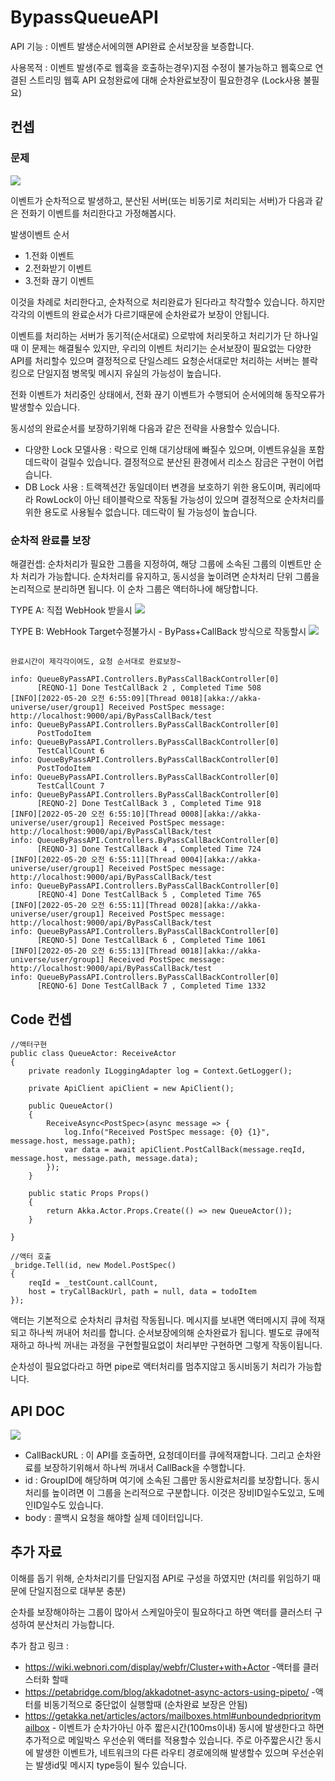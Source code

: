 # BypassQueueAPI

API 기능 : 이벤트 발생순서에의핸 API완료 순서보장을 보증합니다.

사용목적 : 이벤트 발생(주로 웹훅을 호출하는경우)지점 수정이 불가능하고
웹훅으로 연결된 스트리밍 웹훅 API 요청완료에 대해 순차완료보장이 필요한경우 (Lock사용 불필요)


## 컨셉

### 문제
![](./doc/concept0.png)

이벤트가 순차적으로 발생하고, 분산된 서버(또는 비동기로 처리되는 서버)가
다음과 같은 전화기 이벤트를 처리한다고 가정해봅시다.

발생이벤트 순서
- 1.전화 이벤트
- 2.전화받기 이벤트
- 3.전화 끊기 이벤트

이것을 차례로 처리한다고, 순차적으로 처리완료가 된다라고 착각할수 있습니다. 
하지만 각각의 이벤트의 완료순서가 다르기때문에 순차완료가 보장이 안됩니다.

이벤트를 처리하는 서버가 동기적(순서대로) 으로밖에 처리못하고 처리기가 단 하나일때
이 문제는 해결될수 있지만, 우리의 이벤트 처리기는 순서보장이 필요없는 다양한 API를
처리할수 있으며 결정적으로 단일스레드 요청순서대로만 처리하는 서버는 블락킹으로 
단일지점 병목및 메시지 유실의 가능성이 높습니다.


전화 이벤트가 처리중인 상태에서, 전화 끊기 이벤트가 수행되어 
순서에의해 동작오류가 발생할수 있습니다. 


동시성의 완료순서를 보장하기위해 다음과 같은 전략을 사용할수 있습니다.

- 다양한 Lock 모델사용 : 락으로 인해 대기상태에 빠질수 있으며, 이벤트유실을 포함 데드락이 걸릴수 있습니다. 결정적으로 분산된 환경에서 리소스 잠금은 구현이 어렵습니다.
- DB Lock 사용 : 트랙젝션간 동일데이터 변경을 보호하기 위한 용도이며, 쿼리에따라 RowLock이 아닌 테이블락으로 작동될 가능성이 있으며 결정적으로 순차처리를 위한 용도로 사용될수 없습니다. 데드락이 될 가능성이 높습니다.



### 순차적 완료를 보장

해결컨셉:
순차처리가 필요한 그룹을 지정하여, 해당 그룹에 소속된 그룹의 이벤트만 순차 처리가 가능합니다.
순차처리를 유지하고, 동시성을 높이려면 순차처리 단위 그룹을 논리적으로 분리하면 됩니다.
이 순차 그룹은 액터하나에 해당합니다.

TYPE A: 직접 WebHook 받을시
![](./doc/concept.png)


TYPE B: WebHook Target수정불가시 - ByPass+CallBack 방식으로 작동할시
![](./doc/concept2.png)



##
    완료시간이 제각각이여도, 요청 순서대로 완료보장~

    info: QueueByPassAPI.Controllers.ByPassCallBackController[0]
          [REQNO-1] Done TestCallBack 2 , Completed Time 508
    [INFO][2022-05-20 오전 6:55:09][Thread 0018][akka://akka-universe/user/group1] Received PostSpec message: http://localhost:9000/api/ByPassCallBack/test
    info: QueueByPassAPI.Controllers.ByPassCallBackController[0]
          PostTodoItem
    info: QueueByPassAPI.Controllers.ByPassCallBackController[0]
          TestCallCount 6
    info: QueueByPassAPI.Controllers.ByPassCallBackController[0]
          PostTodoItem
    info: QueueByPassAPI.Controllers.ByPassCallBackController[0]
          TestCallCount 7
    info: QueueByPassAPI.Controllers.ByPassCallBackController[0]
          [REQNO-2] Done TestCallBack 3 , Completed Time 918
    [INFO][2022-05-20 오전 6:55:10][Thread 0008][akka://akka-universe/user/group1] Received PostSpec message: http://localhost:9000/api/ByPassCallBack/test
    info: QueueByPassAPI.Controllers.ByPassCallBackController[0]
          [REQNO-3] Done TestCallBack 4 , Completed Time 724
    [INFO][2022-05-20 오전 6:55:11][Thread 0004][akka://akka-universe/user/group1] Received PostSpec message: http://localhost:9000/api/ByPassCallBack/test
    info: QueueByPassAPI.Controllers.ByPassCallBackController[0]
          [REQNO-4] Done TestCallBack 5 , Completed Time 765
    [INFO][2022-05-20 오전 6:55:11][Thread 0028][akka://akka-universe/user/group1] Received PostSpec message: http://localhost:9000/api/ByPassCallBack/test
    info: QueueByPassAPI.Controllers.ByPassCallBackController[0]
          [REQNO-5] Done TestCallBack 6 , Completed Time 1061
    [INFO][2022-05-20 오전 6:55:13][Thread 0018][akka://akka-universe/user/group1] Received PostSpec message: http://localhost:9000/api/ByPassCallBack/test
    info: QueueByPassAPI.Controllers.ByPassCallBackController[0]
          [REQNO-6] Done TestCallBack 7 , Completed Time 1332

## Code 컨셉

    //액터구현
    public class QueueActor: ReceiveActor
    {
        private readonly ILoggingAdapter log = Context.GetLogger();

        private ApiClient apiClient = new ApiClient();

        public QueueActor()
        {
            ReceiveAsync<PostSpec>(async message => {
                log.Info("Received PostSpec message: {0} {1}", message.host, message.path);
                var data = await apiClient.PostCallBack(message.reqId, message.host, message.path, message.data);
            });
        }
        
        public static Props Props()
        {
            return Akka.Actor.Props.Create(() => new QueueActor());
        }

    }

    //액터 호출
    _bridge.Tell(id, new Model.PostSpec()
    { 
        reqId = _testCount.callCount,
        host = tryCallBackUrl, path = null, data = todoItem 
    });

액터는 기본적으로 순차처리 큐처럼 작동됩니다. 메시지를 보내면 액터메시지 큐에 적재되고
하나씩 꺼내어 처리를 합니다. 순서보장에의해 순차완료가 됩니다.
별도로 큐에적재하고 하나씩 꺼내는 과정을 구현할필요없이 처리부만 구현하면 그렇게 작동이됩니다.

순차성이 필요없다라고 하면 pipe로 액터처리를 멈추지않고 동시비동기 처리가 가능합니다.

## API DOC
![](./doc/api_help.png)

- CallBackURL : 이 API를 호출하면, 요청데이터를 큐에적재합니다. 그리고 순차완료를 보장하기위해서 하나씩 꺼내서 CallBack을 수행합니다.
- id : GroupID에 해당하며 여기에 소속된 그룹만 동시완료처리를 보장합니다. 동시처리를 높이려면 이 그룹을 논리적으로 구분합니다. 이것은 장비ID일수도있고, 도메인ID일수도 있습니다.
- body : 콜백시 요청을 해야할 실제 데이터입니다.

## 추가 자료

이해를 돕기 위해, 순차처리기를 단일지점 API로 구성을 하였지만 (처리를 위임하기 때문에 단일지점으로 대부분 충분)

순차를 보장해야하는 그룹이 많아서 스케일아웃이 필요하다고 하면 액터를 클러스터 구성하여 분산처리 가능합니다.


추가 참고 링크 : 
- https://wiki.webnori.com/display/webfr/Cluster+with+Actor -액터를 클러스터화 할때
- https://petabridge.com/blog/akkadotnet-async-actors-using-pipeto/ -액터를 비동기적으로 중단없이 실행할때 (순차완료 보장은 안됨)
- https://getakka.net/articles/actors/mailboxes.html#unboundedprioritymailbox - 이벤트가 순차가아닌 아주 짧은시간(100ms이내) 동시에 발생한다고 하면 추가적으로 메일박스 우선순위 액터를 적용할수 있습니다.  주로 아주짧은시간 동시에 발생한 이벤트가, 네트워크의 다른 라우티 경로에의해 발생할수 있으며 우선순위는 발생id및 메시지 type등이 될수 있습니다.